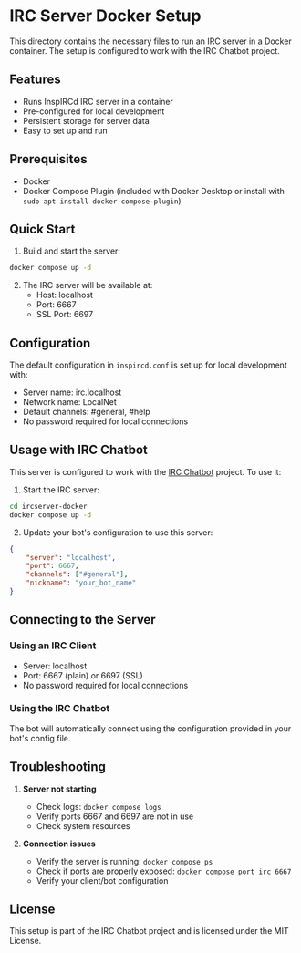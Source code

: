 # IRC Server Docker Setup

This directory contains the necessary files to run an IRC server in a Docker container. The setup is configured to work with the IRC Chatbot project.

## Features

- Runs InspIRCd IRC server in a container
- Pre-configured for local development
- Persistent storage for server data
- Easy to set up and run

## Prerequisites

- Docker
- Docker Compose Plugin (included with Docker Desktop or install with `sudo apt install docker-compose-plugin`)

## Quick Start

1. Build and start the server:
```bash
docker compose up -d
```

2. The IRC server will be available at:
   - Host: localhost
   - Port: 6667
   - SSL Port: 6697

## Configuration

The default configuration in `inspircd.conf` is set up for local development with:
- Server name: irc.localhost
- Network name: LocalNet
- Default channels: #general, #help
- No password required for local connections

## Usage with IRC Chatbot

This server is configured to work with the [IRC Chatbot](https://github.com/nrdgrrrl/IRC-Chatbot) project. To use it:

1. Start the IRC server:
```bash
cd ircserver-docker
docker compose up -d
```

2. Update your bot's configuration to use this server:
```json
{
    "server": "localhost",
    "port": 6667,
    "channels": ["#general"],
    "nickname": "your_bot_name"
}
```

## Connecting to the Server

### Using an IRC Client
- Server: localhost
- Port: 6667 (plain) or 6697 (SSL)
- No password required for local connections

### Using the IRC Chatbot
The bot will automatically connect using the configuration provided in your bot's config file.

## Troubleshooting

1. **Server not starting**
   - Check logs: `docker compose logs`
   - Verify ports 6667 and 6697 are not in use
   - Check system resources

2. **Connection issues**
   - Verify the server is running: `docker compose ps`
   - Check if ports are properly exposed: `docker compose port irc 6667`
   - Verify your client/bot configuration

## License

This setup is part of the IRC Chatbot project and is licensed under the MIT License. 